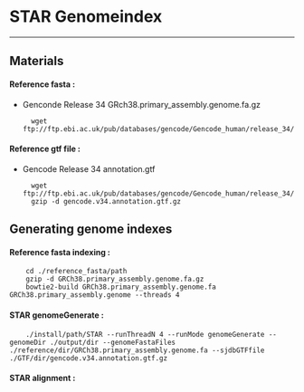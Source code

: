 # STAR Genomeindex
------------------------------
## Materials
#### Reference fasta :

* Genconde Release 34 GRch38.primary_assembly.genome.fa.gz

        wget ftp://ftp.ebi.ac.uk/pub/databases/gencode/Gencode_human/release_34/GRCh38.primary_assembly.genome.fa.gz


#### Reference gtf file :

* Gencode Release 34 annotation.gtf

        wget ftp://ftp.ebi.ac.uk/pub/databases/gencode/Gencode_human/release_34/gencode.v34.annotation.gtf.gz
        gzip -d gencode.v34.annotation.gtf.gz

## Generating genome indexes

#### Reference fasta indexing :
        
        cd ./reference_fasta/path
        gzip -d GRCh38.primary_assembly.genome.fa.gz
        bowtie2-build GRCh38.primary_assembly.genome.fa GRCh38.primary_assembly.genome --threads 4
        
#### STAR genomeGenerate :

        ./install/path/STAR --runThreadN 4 --runMode genomeGenerate --genomeDir ./output/dir --genomeFastaFiles ./reference/dir/GRCh38.primary_assembly.genome.fa --sjdbGTFfile ./GTF/dir/gencode.v34.annotation.gtf.gz 
        
#### STAR alignment :

